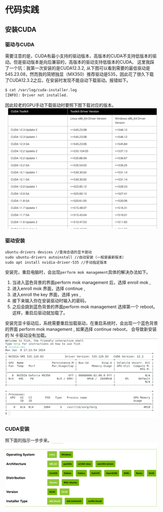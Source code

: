 # 代码实践
## 安装CUDA
### 驱动与CUDA
需要注意的是，CUDA有最小支持的驱动版本，高版本的CUDA不支持低版本的驱动。但是驱动版本是向后兼容的，高版本的驱动支持低版本的CUDA。
这里我踩了一个坑：我第一次安装的是CUDA12.3.2, 从下图可以看到需要的最低驱动是545.23.08，然而我的简陋独显（MX350）推荐驱动是535，因此花了很久下载了CUDA12.3.2之后，在安装时发现不能自动下载驱动。报错如下。
```bash
$ cat /var/log/cuda-installer.log 
[INFO]: Driver not installed.
```
因此较老的GPU手动下载驱动时要照下图下载对应的版本。
![](images/Pasted%20image%2020240108173315.png)
### 驱动安装
```
ubuntu-drivers devices //查询合适的显卡驱动
sudo ubuntu-drivers autoinstall //自动安装（一般是最新版本）
sudo apt install nvidia-driver-535 //手动指定版本
```
安装完，重启电脑时，会出现`perform mok management`具体的解决办法如下。
1.  当进入蓝色背景的界面perform mok management 后，选择 enroll mok ,
2.  进入enroll mok 界面，选择 continue ,
3.  进入enroll the key 界面，选择 yes ,
4.  接下来输入你在安装驱动时输入的密码，
5.  之后会跳到蓝色背景的界面perform mok management 选择第一个 reboot。
这样，重启后驱动就加载了。

安装完显卡驱动后，系统需要重启加载驱动，在重启系统时，会出现一个蓝色背景的界面 perform mok management , 如果选择 continue reboot， 会导致新安装的 N 卡驱动没有加载。
![](images/Pasted%20image%2020240108172700.png)
### CUDA安装
照下面的指示一步步来。
![](images/Pasted%20image%2020240108172900.png)